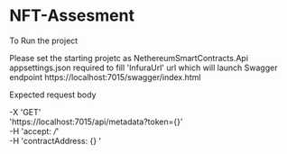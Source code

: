 # NFT-Assesment

To Run the project

Please set the starting projetc as NethereumSmartContracts.Api
appsettings.json required to fill 'InfuraUrl' url
which will launch Swagger endpoint 
https://localhost:7015/swagger/index.html

Expected request body

-X 'GET' \
  'https://localhost:7015/api/metadata?token={}' \
  -H 'accept: */*' \
  -H 'contractAddress: {} '
